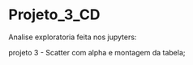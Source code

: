 # Projeto_3_CD

Analise exploratoria feita nos jupyters:

projeto 3 - Scatter com alpha e montagem da tabela;
